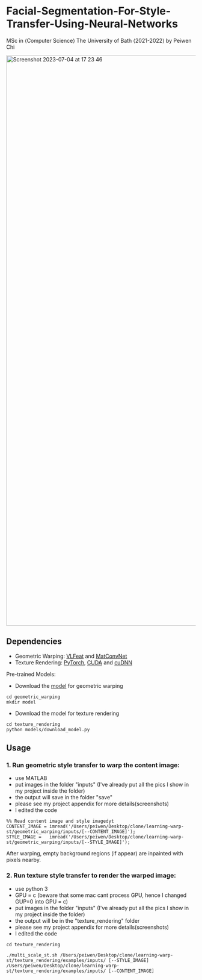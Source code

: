 # Facial-Segmentation-For-Style-Transfer-Using-Neural-Networks
MSc in ⟨Computer Science⟩ The University of Bath ⟨2021-2022⟩
by Peiwen Chi

<img width="1515" alt="Screenshot 2023-07-04 at 17 23 46" src="https://github.com/Peiwen0712/Facial-Segmentation-For-Style-Transfer-Using-Neural-Networks/assets/90221867/1151cb04-7583-4b22-9c30-c6958e63bd94">


## Dependencies

* Geometric Warping: [VLFeat](http://www.vlfeat.org/) and [MatConvNet](http://www.vlfeat.org/matconvnet/)
* Texture Rendering: [PyTorch](http://pytorch.org/), [CUDA](https://developer.nvidia.com/cuda-downloads) and [cuDNN](https://developer.nvidia.com/cudnn)

Pre-trained Models:
* Download the [model](https://drive.google.com/uc?id=1PJJQ0KG2JYfJZDkU4ZOePndKJw63d7Yr&export=download) for geometric warping
 ```
 cd geometric_warping
 mkdir model
 ```
* Download the model for texture rendering
 ```
 cd texture_rendering
 python models/download_model.py
 ```

## Usage

### 1. Run geometric style transfer to warp the content image:
- use MATLAB
- put images in the folder "inputs" (I've already put all the pics I show in my project inside the folder)
- the output will save in the folder "save"
- please see my project appendix for more details(screenshots)
- I edited the code

```
%% Read content image and style imagedyt
CONTENT_IMAGE = imread('/Users/peiwen/Desktop/clone/learning-warp-st/geometric_warping/inputs/[--CONTENT_IMAGE]');
STYLE_IMAGE =   imread('/Users/peiwen/Desktop/clone/learning-warp-st/geometric_warping/inputs/[--STYLE_IMAGE]');
```

After warping, empty background regions (if appear) are inpainted with pixels nearby.

### 2. Run texture style transfer to render the warped image:
- use python 3
- GPU = c (beware that some mac cant process GPU, hence I changed GUP=0 into GPU = c)
- put images in the folder "inputs" (I've already put all the pics I show in my project inside the folder)
- the output will be in the "texture_rendering" folder
- please see my project appendix for more details(screenshots)
- I edited the code

```
cd texture_rendering

./multi_scale_st.sh /Users/peiwen/Desktop/clone/learning-warp-st/texture_rendering/examples/inputs/ [--STYLE_IMAGE] /Users/peiwen/Desktop/clone/learning-warp-st/texture_rendering/examples/inputs/ [--CONTENT_IMAGE]
```
